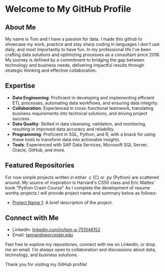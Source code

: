 # Welcome to My GitHub Profile



## About Me

My name is Tom and I have a passion for data. I made this github to showcase my work, practice and stay sharp coding in languages I don't use daily, 
and most importantly to have fun. In my professional life I've been crafting data solutions and optimizing processes as a consultant since 2018. 
My journey is defined by a commitment to bridging the gap between technology and business needs, delivering impactful results through strategic 
thinking and effective collaboration.


## Expertise

- **Data Engineering**: Proficient in developing and implementing efficient ETL processes, automating data workflows, and ensuring data integrity.
- **Collaboration**: Experienced in cross-functional teamwork, translating business requirements into technical solutions, and driving project success.
- **Data Quality**: Skilled in data cleansing, validation, and monitoring, resulting in improved data accuracy and reliability.
- **Programming**: Proficient in SQL, Python, and R, with a knack for using these tools to transform data into actionable insights.
- **Tools**: Experienced with SAP Data Services, Microsoft SQL Server, Oracle, GitHub, and more.


## Featured Repositories

For now simple projects written in either .c (C) or .py (Python) are scattered around. My source of inspiration is Harvard's CS50 class and
Eric Mattes' book "Python Crash Course"
As I complete the development of resume worthy projects I will provide project name and summary below as follows:
  
- [Project Name 1](https://www.linkedin.com/in/tom-a-751046152/): A brief description of the project.
  

## Connect with Me

- LinkedIn: [linkedin.com/in/tom-a-751046152](https://www.linkedin.com/in/tom-a-751046152/)
- Email: [tannan@worcester.edu](mailto:tannan@worcester.edu)

Feel free to explore my repositories, connect with me on LinkedIn, or drop me an email. I'm always open to collaboration and discussions about data, technology, and business solutions.

Thank you for visiting my GitHub profile!
